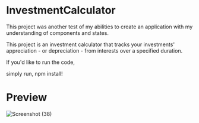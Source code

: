 # InvestmentCalculator

This project was another test of my abilities to create an application with my understanding of components and states. 

This project is an investment calculator that tracks your investments' appreciation - or depreciation - from interests over a specified duration.

If you'd like to run the code,

simply run, npm install!

# Preview

![Screenshot (38)](https://github.com/ZainNasir2561/InvestmentCalculator/assets/102922448/58a797a4-4280-4dca-92b8-da2ccd68b116)
